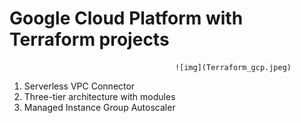 # Google Cloud Platform with Terraform projects


                                         ![img](Terraform_gcp.jpeg)

1. Serverless VPC Connector
2. Three-tier architecture with modules
3. Managed Instance Group Autoscaler
